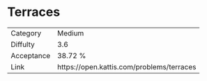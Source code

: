 # Terraces

<table>
    <tr>
        <td>Category</td>
        <td>Medium</td>
    </tr>
    <tr>
        <td>Diffulty</td>
        <td>3.6</td>
    </tr>
    <tr>
        <td>Acceptance</td>
        <td>38.72 %</td>
    </tr>
    <tr>
        <td>Link</td>
        <td>https://open.kattis.com/problems/terraces</td>
    </tr>
</table>